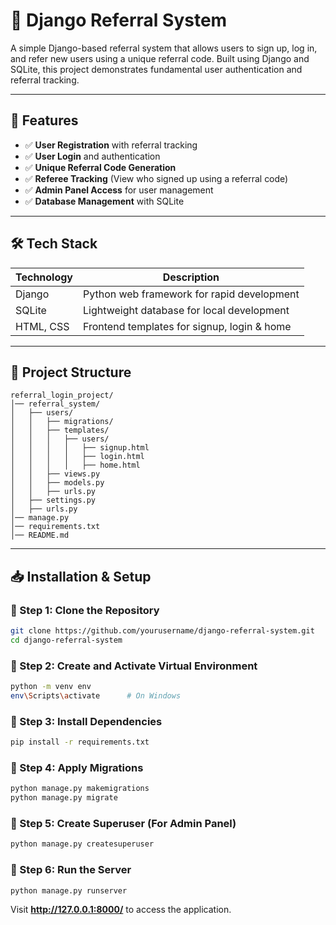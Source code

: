 # 🎯 Django Referral System

A simple Django-based referral system that allows users to sign up, log in, and refer new users using a unique referral code. Built using Django and SQLite, this project demonstrates fundamental user authentication and referral tracking.

---

## 🚀 Features

- ✅ **User Registration** with referral tracking
- ✅ **User Login** and authentication
- ✅ **Unique Referral Code Generation**
- ✅ **Referee Tracking** (View who signed up using a referral code)
- ✅ **Admin Panel Access** for user management
- ✅ **Database Management** with SQLite

---

## 🛠️ Tech Stack

| Technology  | Description |
|-------------|------------|
| Django      | Python web framework for rapid development |
| SQLite      | Lightweight database for local development |
| HTML, CSS   | Frontend templates for signup, login & home |

---

## 📂 Project Structure

```
referral_login_project/
│── referral_system/
│   ├── users/
│   │   ├── migrations/
│   │   ├── templates/
│   │   │   ├── users/
│   │   │   │   ├── signup.html
│   │   │   │   ├── login.html
│   │   │   │   ├── home.html
│   │   ├── views.py
│   │   ├── models.py
│   │   ├── urls.py
│   ├── settings.py
│   ├── urls.py
│── manage.py
│── requirements.txt
│── README.md
```

---

## 📥 Installation & Setup

### 🔹 Step 1: Clone the Repository
```bash
git clone https://github.com/yourusername/django-referral-system.git
cd django-referral-system
```

### 🔹 Step 2: Create and Activate Virtual Environment
```bash
python -m venv env
env\Scripts\activate      # On Windows
```

### 🔹 Step 3: Install Dependencies
```bash
pip install -r requirements.txt
```

### 🔹 Step 4: Apply Migrations
```bash
python manage.py makemigrations
python manage.py migrate
```

### 🔹 Step 5: Create Superuser (For Admin Panel)
```bash
python manage.py createsuperuser
```

### 🔹 Step 6: Run the Server
```bash
python manage.py runserver
```
Visit **http://127.0.0.1:8000/** to access the application.
